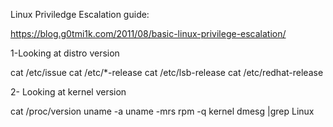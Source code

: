 Linux Priviledge Escalation guide:

https://blog.g0tmi1k.com/2011/08/basic-linux-privilege-escalation/

1-Looking at distro version
 
 cat /etc/issue
 cat /etc/*-release
 cat /etc/lsb-release
 cat /etc/redhat-release
 
2- Looking at kernel version 

 cat /proc/version
 uname -a
 uname -mrs
 rpm -q kernel
 dmesg |grep Linux
